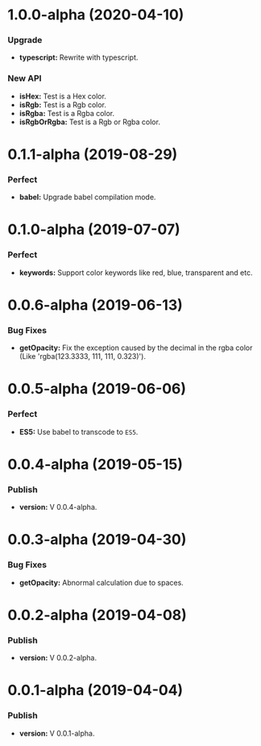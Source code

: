 # 1.0.0-alpha (2020-04-10)

### Upgrade

- **typescript:** Rewrite with typescript.

### New API

- **isHex:** Test is a Hex color.
- **isRgb:** Test is a Rgb color.
- **isRgba:** Test is a Rgba color.
- **isRgbOrRgba:** Test is a Rgb or Rgba color.

# 0.1.1-alpha (2019-08-29)

### Perfect

- **babel:** Upgrade babel compilation mode.

# 0.1.0-alpha (2019-07-07)

### Perfect

- **keywords:** Support color keywords like red, blue, transparent and etc.

# 0.0.6-alpha (2019-06-13)

### Bug Fixes

- **getOpacity:** Fix the exception caused by the decimal in the rgba color (Like 'rgba(123.3333, 111, 111, 0.323)').

# 0.0.5-alpha (2019-06-06)

### Perfect

- **ES5:** Use babel to transcode to `ES5`.

# 0.0.4-alpha (2019-05-15)

### Publish

- **version:** V 0.0.4-alpha.

# 0.0.3-alpha (2019-04-30)

### Bug Fixes

- **getOpacity:** Abnormal calculation due to spaces.

# 0.0.2-alpha (2019-04-08)

### Publish

- **version:** V 0.0.2-alpha.

# 0.0.1-alpha (2019-04-04)

### Publish

- **version:** V 0.0.1-alpha.
